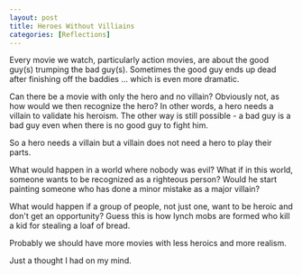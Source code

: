 ```yaml
---
layout: post  
title: Heroes Without Villiains  
categories: [Reflections]  
---
```


Every movie we watch, particularly action movies, are about the good guy(s) trumping the bad 
guy(s). Sometimes the good guy ends up dead after finishing off the baddies ... which is even 
more dramatic.  

Can there be a movie with only the hero and no villain? Obviously not, as how would we then 
recognize the hero? In other words, a hero needs a villain to validate his heroism. The other 
way is still possible - a bad guy is a bad guy even when there is no good guy to fight him.  

So a hero needs a villain but a villain does not need a hero to play their parts.  

What would happen in a world where nobody was evil? What if in this world, someone wants to be 
recognized as a righteous person? Would he start painting someone who has done a minor mistake 
as a major villain?  

What would happen if a group of people, not just one, want to be heroic and don't get an 
opportunity? Guess this is how lynch mobs are formed who kill a kid for stealing a loaf of 
bread.  

Probably we should have more movies with less heroics and more realism.  

Just a thought I had on my mind.
